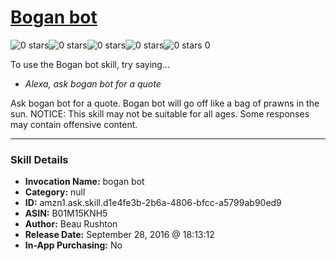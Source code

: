 # [Bogan bot](http://alexa.amazon.com/#skills/amzn1.ask.skill.d1e4fe3b-2b6a-4806-bfcc-a5799ab90ed9)
![0 stars](../../images/ic_star_border_black_18dp_1x.png)![0 stars](../../images/ic_star_border_black_18dp_1x.png)![0 stars](../../images/ic_star_border_black_18dp_1x.png)![0 stars](../../images/ic_star_border_black_18dp_1x.png)![0 stars](../../images/ic_star_border_black_18dp_1x.png) 0

To use the Bogan bot skill, try saying...

* *Alexa, ask bogan bot for a quote*

Ask bogan bot for a quote.  Bogan bot will go off like a bag of prawns in the sun. NOTICE: This skill may not be suitable for all ages. Some responses may contain offensive content.

***

### Skill Details

* **Invocation Name:** bogan bot
* **Category:** null
* **ID:** amzn1.ask.skill.d1e4fe3b-2b6a-4806-bfcc-a5799ab90ed9
* **ASIN:** B01M15KNH5
* **Author:** Beau Rushton
* **Release Date:** September 28, 2016 @ 18:13:12
* **In-App Purchasing:** No
